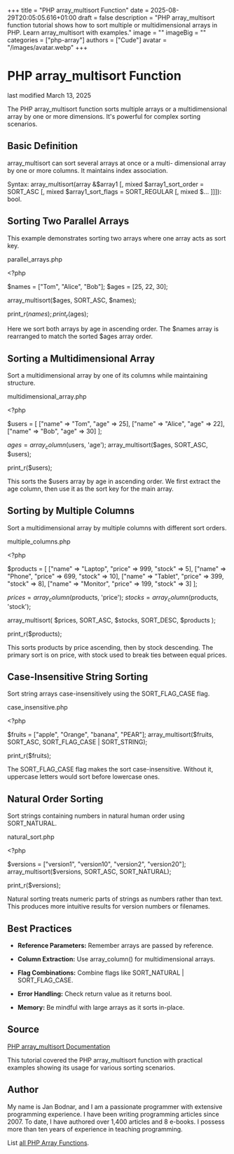 +++
title = "PHP array_multisort Function"
date = 2025-08-29T20:05:05.616+01:00
draft = false
description = "PHP array_multisort function tutorial shows how to sort multiple or multidimensional arrays in PHP. Learn array_multisort with examples."
image = ""
imageBig = ""
categories = ["php-array"]
authors = ["Cude"]
avatar = "/images/avatar.webp"
+++

# PHP array_multisort Function

last modified March 13, 2025

The PHP array_multisort function sorts multiple arrays or a
multidimensional array by one or more dimensions. It's powerful for complex
sorting scenarios.

## Basic Definition

array_multisort can sort several arrays at once or a multi-
dimensional array by one or more columns. It maintains index association.

Syntax: array_multisort(array &amp;$array1 [, mixed $array1_sort_order = SORT_ASC
[, mixed $array1_sort_flags = SORT_REGULAR [, mixed $... ]]]): bool.

## Sorting Two Parallel Arrays

This example demonstrates sorting two arrays where one array acts as sort key.

parallel_arrays.php
  

&lt;?php

$names = ["Tom", "Alice", "Bob"];
$ages = [25, 22, 30];

array_multisort($ages, SORT_ASC, $names);

print_r($names); 
print_r($ages);  

Here we sort both arrays by age in ascending order. The $names
array is rearranged to match the sorted $ages array order.

## Sorting a Multidimensional Array

Sort a multidimensional array by one of its columns while maintaining structure.

multidimensional_array.php
  

&lt;?php

$users = [
    ["name" =&gt; "Tom", "age" =&gt; 25],
    ["name" =&gt; "Alice", "age" =&gt; 22],
    ["name" =&gt; "Bob", "age" =&gt; 30]
];

$ages = array_column($users, 'age');
array_multisort($ages, SORT_ASC, $users);

print_r($users);

This sorts the $users array by age in ascending order. We first
extract the age column, then use it as the sort key for the main array.

## Sorting by Multiple Columns

Sort a multidimensional array by multiple columns with different sort orders.

multiple_columns.php
  

&lt;?php

$products = [
    ["name" =&gt; "Laptop", "price" =&gt; 999, "stock" =&gt; 5],
    ["name" =&gt; "Phone", "price" =&gt; 699, "stock" =&gt; 10],
    ["name" =&gt; "Tablet", "price" =&gt; 399, "stock" =&gt; 8],
    ["name" =&gt; "Monitor", "price" =&gt; 199, "stock" =&gt; 3]
];

$prices = array_column($products, 'price');
$stocks = array_column($products, 'stock');

array_multisort(
    $prices, SORT_ASC,
    $stocks, SORT_DESC,
    $products
);

print_r($products);

This sorts products by price ascending, then by stock descending. The primary
sort is on price, with stock used to break ties between equal prices.

## Case-Insensitive String Sorting

Sort string arrays case-insensitively using the SORT_FLAG_CASE flag.

case_insensitive.php
  

&lt;?php

$fruits = ["apple", "Orange", "banana", "PEAR"];
array_multisort($fruits, SORT_ASC, SORT_FLAG_CASE | SORT_STRING);

print_r($fruits); 

The SORT_FLAG_CASE flag makes the sort case-insensitive. Without
it, uppercase letters would sort before lowercase ones.

## Natural Order Sorting

Sort strings containing numbers in natural human order using SORT_NATURAL.

natural_sort.php
  

&lt;?php

$versions = ["version1", "version10", "version2", "version20"];
array_multisort($versions, SORT_ASC, SORT_NATURAL);

print_r($versions); 

Natural sorting treats numeric parts of strings as numbers rather than text.
This produces more intuitive results for version numbers or filenames.

## Best Practices

- **Reference Parameters:** Remember arrays are passed by reference.

- **Column Extraction:** Use array_column() for multidimensional arrays.

- **Flag Combinations:** Combine flags like SORT_NATURAL | SORT_FLAG_CASE.

- **Error Handling:** Check return value as it returns bool.

- **Memory:** Be mindful with large arrays as it sorts in-place.

## Source

[PHP array_multisort Documentation](https://www.php.net/manual/en/function.array-multisort.php)

This tutorial covered the PHP array_multisort function with practical
examples showing its usage for various sorting scenarios.

## Author

My name is Jan Bodnar, and I am a passionate programmer with extensive
programming experience. I have been writing programming articles since 2007.
To date, I have authored over 1,400 articles and 8 e-books. I possess more
than ten years of experience in teaching programming.

List [all PHP Array Functions](/php/#php-array).